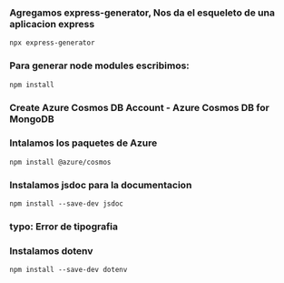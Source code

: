 ### Agregamos express-generator, Nos da el esqueleto de una aplicacion express
    npx express-generator

### Para generar node modules escribimos:
    npm install

### Create Azure Cosmos DB Account - Azure Cosmos DB for MongoDB

### Intalamos los paquetes de Azure
    npm install @azure/cosmos

### Instalamos jsdoc para la documentacion
    npm install --save-dev jsdoc

### typo: Error de tipografia

### Instalamos dotenv
    npm install --save-dev dotenv